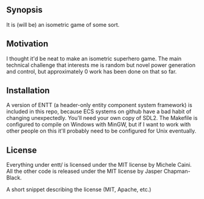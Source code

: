 ## Synopsis

It is (will be) an isometric game of some sort.

## Motivation

I thought it'd be neat to make an isometric superhero game. The main technical challenge that interests me is random but novel power generation and control, but approximately 0 work has been done on that so far.

## Installation

A version of ENTT (a header-only entity component system framework) is included in this repo, because ECS systems on github have a bad habit of changing unexpectedly. You'll need your own copy of SDL2. The Makefile is configured to compile on Windows with MinGW, but if I want to work with other people on this it'll probably need to be configured for Unix eventually.

## License

Everything under entt/ is licensed under the MIT license by Michele Caini.
All the other code is released under the MIT license by Jasper Chapman-Black.

A short snippet describing the license (MIT, Apache, etc.)